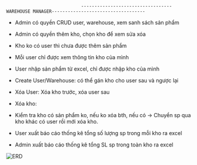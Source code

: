                                 ----------------------------------WAREHOUSE MANAGER-----------------------------------

- Admin có quyền CRUD user, warehouse, xem sanh sách sản phẩm

- Admin có quyền thêm kho, chọn kho để xem sửa xóa

- Kho ko có user thì chưa được thêm sản phẩm

- Mỗi user chỉ được xem thông tin kho của mình

- User nhập sản phẩm từ excel, chỉ được nhập kho của mình

- Create User/Warehouse: có thể gán kho cho user sau và ngược lại

- Xóa User: Xóa kho trước, xóa user sau

- Xóa kho:

+ Kiểm tra kho có sản phẩm ko, nếu ko xóa bth, nếu có -> Chuyển sp qua kho khác có user rồi mới xóa kho.

- User xuất báo cáo thống kê tổng số lượng sp trong mỗi kho ra excel

- Admin xuất báo cáo thống kê tổng SL sp trong toàn kho ra excel

![ERD](https://github.com/user-attachments/assets/9726d112-f51d-48bf-a6ac-c996e0db7f2e)
